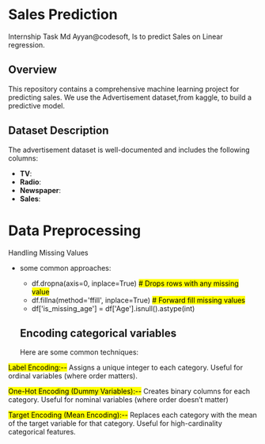 # Sales Prediction
Internship Task Md Ayyan@codesoft, Is  to predict Sales on Linear regression.

## Overview

This repository contains a comprehensive machine learning project for predicting sales. We use the Advertisement dataset,from kaggle, to build a predictive model.


## Dataset Description

The advertisement dataset is well-documented and includes the following columns:

- **TV**: 
- **Radio**:
- **Newspaper**: 
- **Sales**:


<h1>Data Preprocessing
</h1>

<p>Handling Missing Values</p>
<p>
  
* some common approaches:
  - df.dropna(axis=0, inplace=True) <mark># Drops rows with any missing value</mark>
  - df.fillna(method='ffill', inplace=True)  <mark> # Forward fill missing values</mark>
  - df['is_missing_age'] = df['Age'].isnull().astype(int)


  <h2>Encoding categorical variables </h2>Here are some common techniques:
<mark> 
</mark>

<mark> Label Encoding:--</mark>
Assigns a unique integer to each category.
Useful for ordinal variables (where order matters).

<mark> One-Hot Encoding (Dummy Variables):--</mark>
Creates binary columns for each category.
Useful for nominal variables (where order doesn’t matter)

<mark> Target Encoding (Mean Encoding):--</mark>
Replaces each category with the mean of the target variable for that category.
Useful for high-cardinality categorical features.



  
</p>


